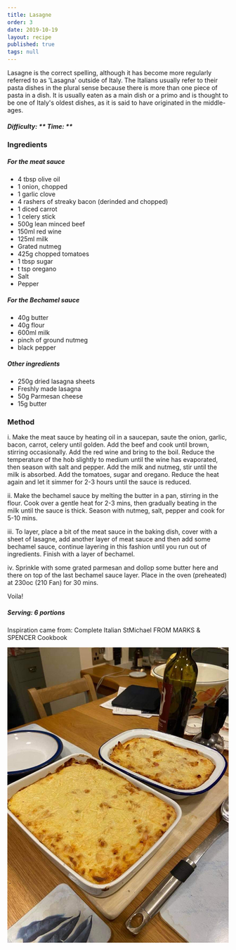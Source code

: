 ```yaml
---
title: Lasagne
order: 3
date: 2019-10-19
layout: recipe
published: true
tags: null
---
```

Lasagne is the correct spelling, although it has become more regularly referred to as 'Lasagna' outside of Italy. The Italians usually refer to their pasta dishes in the plural sense because there is more than one piece of pasta in a dish. It is usually eaten as a main dish or a primo and is thought to be one of Italy's oldest dishes, as it is said to have originated in the middle-ages.  

##### Difficulty: \*\* **Time: \*\***

### Ingredients

##### For the meat sauce

* 4 tbsp olive oil
* 1 onion, chopped
* 1 garlic clove 
* 4 rashers of streaky bacon (derinded and chopped)
* 1 diced carrot
* 1 celery stick
* 500g lean minced beef
* 150ml red wine
* 125ml milk
* Grated nutmeg
* 425g chopped tomatoes
* 1 tbsp sugar
* t tsp oregano
* Salt
* Pepper

##### For the Bechamel sauce

* 40g butter
* 40g flour
* 600ml milk
* pinch of ground nutmeg
* black pepper

##### Other ingredients

* 250g dried lasagna sheets
* Freshly made lasagna
* 50g Parmesan cheese
* 15g butter

### Method

i. Make the meat sauce by heating oil in a saucepan, saute the onion, garlic, bacon, carrot, celery until golden. Add the beef and cook until brown, stirring occasionally. Add the red wine and bring to the boil. Reduce the temperature of the hob slightly to medium until the wine has evaporated, then season with salt and pepper. Add the milk and nutmeg, stir until the milk is absorbed. Add the tomatoes, sugar and oregano. Reduce the heat again and let it simmer for 2-3 hours until the sauce is reduced. 

ii. Make the bechamel sauce by melting the butter in a pan, stirring in the flour. Cook over a gentle heat for 2-3 mins, then gradually beating in the milk until the sauce is thick.  Season with nutmeg, salt, pepper and cook for 5-10 mins.

iii. To layer, place a bit of the meat sauce in the baking dish, cover with a sheet of lasagne, add another layer of meat sauce and then add some bechamel sauce, continue layering in this fashion until you run out of ingredients. Finish with a layer of bechamel. 

iv. Sprinkle with some grated parmesan and dollop some butter here and there on top of the last bechamel sauce layer. Place in the oven (preheated) at 230oc (210 Fan) for 30 mins.

Voila!

##### Serving: 6 portions

Inspiration came from: Complete Italian StMichael FROM MARKS & SPENCER Cookbook

![Two dishes of cooked Lasagne on a table ](../uploads/lasagna.jpg "Lasagne for the family")